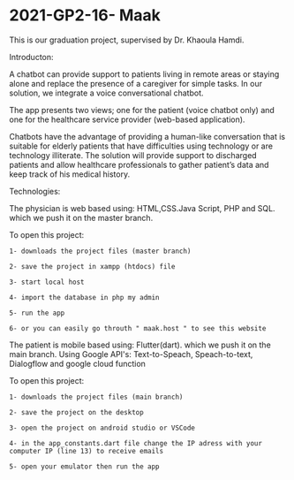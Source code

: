 # 2021-GP2-16- Maak
This is our graduation project, supervised by Dr. Khaoula Hamdi. 

Introducton:

A chatbot can provide support to patients living in remote areas or staying alone and replace the presence of a caregiver for simple tasks.
In our solution, we integrate a voice conversational chatbot. 

The app presents two views; one for the patient (voice chatbot only) and one for the healthcare service provider (web-based application).

Chatbots have the advantage of providing a human-like conversation that is suitable for elderly patients that have difficulties using technology or are technology illiterate.
The solution will provide support to discharged patients and allow healthcare professionals to gather patient’s data and keep track of his medical history.


   Technologies: 
   
The physician is web based using: HTML,CSS.Java Script, PHP and SQL. which we push it on the master branch. 

To open this project:

    1- downloads the project files (master branch)
    
    2- save the project in xampp (htdocs) file 
    
    3- start local host
    
    4- import the database in php my admin
    
    5- run the app
    
    6- or you can easily go throuth " maak.host " to see this website



The patient is mobile based using: Flutter(dart). which we push it on the main branch. 
Using Google API's: Text-to-Speach, Speach-to-text, Dialogflow and google cloud function

To open this project:

    1- downloads the project files (main branch)
    
    2- save the project on the desktop 
    
    3- open the project on android studio or VSCode
    
    4- in the app_constants.dart file change the IP adress with your computer IP (line 13) to receive emails 
    
    5- open your emulator then run the app
